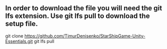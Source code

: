 In order to download the file you will need the git lfs extension. Use git lfs pull to download the setup file.
---
git clone https://github.com/TimurDenisenko/StarShipGame-Unity-Essentials.git
git lfs pull
